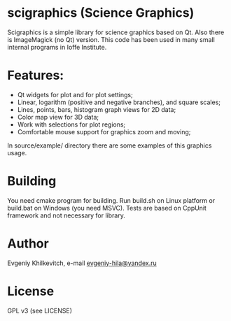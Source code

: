 
scigraphics (Science Graphics)
=====================
Scigraphics is a simple library for science graphics based on Qt. Also there is ImageMagick (no Qt) version. This code has been used in many small internal programs in Ioffe Institute. 

Features:
=====================
* Qt widgets for plot and for plot settings;
* Linear, logarithm (positive and negative branches), and square scales;
* Lines, points, bars, histogram graph views for 2D data;
* Color map view for 3D data;
* Work with selections for plot regions;
* Comfortable mouse support for graphics zoom and moving;

In source/example/ directory there are some examples of this graphics usage.

Building
=====================
You need cmake program for building. Run build.sh on Linux platform or build.bat on Windows (you need MSVC). Tests are based on CppUnit framework and not necessary for library.


Author
=====================
Evgeniy Khilkevitch,
e-mail evgeniy-hila@yandex.ru

License
=====================
GPL v3 (see LICENSE)

